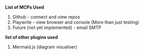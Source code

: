 **List of MCPs Used**

1. Github - connect and view repos
2. Playwrite - view browser and console (More than just testing)
3. Future (not yet implemented) - email SMTP


**list of other plugins used**
1. Mermaid.js (diagram visualiser)